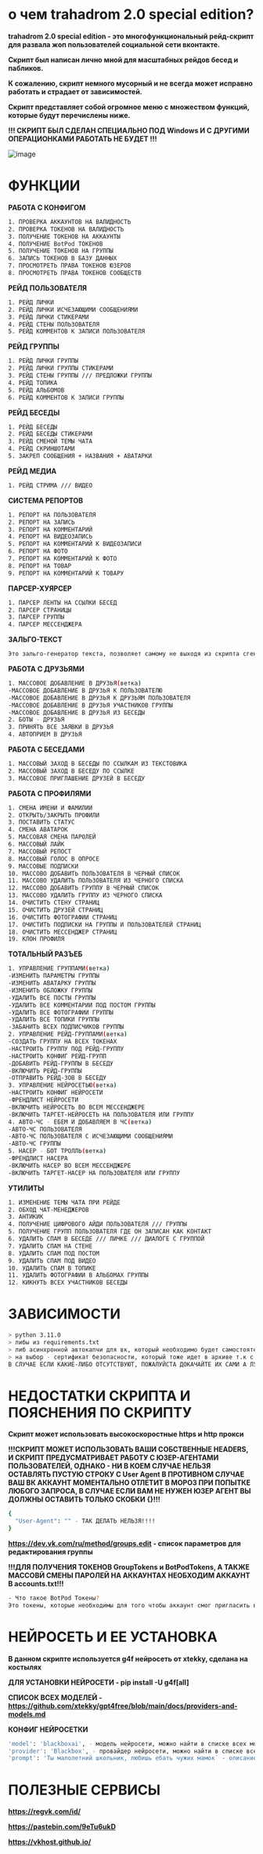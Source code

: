 # о чем trahadrom 2.0 special edition?

**trahadrom 2.0 special edition - это многофункциональный рейд-скрипт для развала жоп пользователей социальной сети вконтакте.**

**Скрипт был написан лично мной для масштабных рейдов бесед и пабликов.**

**К сожалению, скрипт немного мусорный и не всегда может исправно работать и страдает от зависимостей.**

**Скрипт представляет собой огромное меню с множеством функций, которые будут перечислены ниже.**

**!!! СКРИПТ БЫЛ СДЕЛАН СПЕЦИАЛЬНО ПОД Windows И С ДРУГИМИ ОПЕРАЦИОНКАМИ РАБОТАТЬ НЕ БУДЕТ !!!**

![image](https://github.com/user-attachments/assets/57648033-0791-412e-a47b-a782e9a40c72)

# ФУНКЦИИ

**РАБОТА С КОНФИГОМ**
```bash
1. ПРОВЕРКА АККАУНТОВ НА ВАЛИДНОСТЬ
2. ПРОВЕРКА ТОКЕНОВ НА ВАЛИДНОСТЬ
3. ПОЛУЧЕНИЕ ТОКЕНОВ НА АККАУНТЫ
4. ПОЛУЧЕНИЕ BotPod ТОКЕНОВ
5. ПОЛУЧЕНИЕ ТОКЕНОВ НА ГРУППЫ
6. ЗАПИСЬ ТОКЕНОВ В БАЗУ ДАННЫХ
7. ПРОСМОТРЕТЬ ПРАВА ТОКЕНОВ ЮЗЕРОВ
8. ПРОСМОТРЕТЬ ПРАВА ТОКЕНОВ СООБЩЕСТВ
```

**РЕЙД ПОЛЬЗОВАТЕЛЯ**
```bash
1. РЕЙД ЛИЧКИ
2. РЕЙД ЛИЧКИ ИСЧЕЗАЮЩИМИ СООБЩЕНИЯМИ
3. РЕЙД ЛИЧКИ СТИКЕРАМИ
4. РЕЙД СТЕНЫ ПОЛЬЗОВАТЕЛЯ
5. РЕЙД КОММЕНТОВ К ЗАПИСИ ПОЛЬЗОВАТЕЛЯ
```

**РЕЙД ГРУППЫ**
```bash
1. РЕЙД ЛИЧКИ ГРУППЫ
2. РЕЙД ЛИЧКИ ГРУППЫ СТИКЕРАМИ
3. РЕЙД СТЕНЫ ГРУППЫ /// ПРЕДЛОЖКИ ГРУППЫ
4. РЕЙД ТОПИКА
5. РЕЙД АЛЬБОМОВ
6. РЕЙД КОММЕНТОВ К ЗАПИСИ ГРУППЫ
```

**РЕЙД БЕСЕДЫ**
```bash
1. РЕЙД БЕСЕДЫ
2. РЕЙД БЕСЕДЫ СТИКЕРАМИ
3. РЕЙД СМЕНОЙ ТЕМЫ ЧАТА
4. РЕЙД СКРИНШОТАМИ
5. ЗАКРЕП СООБЩЕНИЯ + НАЗВАНИЯ + АВАТАРКИ
```

**РЕЙД МЕДИА**
```bash
1. РЕЙД СТРИМА /// ВИДЕО
```

**СИСТЕМА РЕПОРТОВ**
```bash
1. РЕПОРТ НА ПОЛЬЗОВАТЕЛЯ
2. РЕПОРТ НА ЗАПИСЬ
3. РЕПОРТ НА КОММЕНТАРИЙ
4. РЕПОРТ НА ВИДЕОЗАПИСЬ
5. РЕПОРТ НА КОММЕНТАРИЙ К ВИДЕОЗАПИСИ
6. РЕПОРТ НА ФОТО
7. РЕПОРТ НА КОММЕНТАРИЙ К ФОТО
8. РЕПОРТ НА ТОВАР
9. РЕПОРТ НА КОММЕНТАРИЙ К ТОВАРУ
```

**ПАРСЕР-ХУЯРСЕР**
```bash
1. ПАРСЕР ЛЕНТЫ НА ССЫЛКИ БЕСЕД
2. ПАРСЕР СТРАНИЦЫ
3. ПАРСЕР ГРУППЫ
4. ПАРСЕР МЕССЕНДЖЕРА
```

**ЗАЛЬГО-ТЕКСТ**
```bash
Это зальго-генератор текста, позволяет самому не выходя из скрипта сгенерировать зальго-текст и выбрать уровень нагруженности символами.
```

**РАБОТА С ДРУЗЬЯМИ**
```bash
1. МАССОВОЕ ДОБАВЛЕНИЕ В ДРУЗЬЯ(ветка)
-МАССОВОЕ ДОБАВЛЕНИЕ В ДРУЗЬЯ К ПОЛЬЗОВАТЕЛЮ
-МАССОВОЕ ДОБАВЛЕНИЕ В ДРУЗЬЯ К ДРУЗЬЯМ ПОЛЬЗОВАТЕЛЯ
-МАССОВОЕ ДОБАВЛЕНИЕ В ДРУЗЬЯ УЧАСТНИКОВ ГРУППЫ
-МАССОВОЕ ДОБАВЛЕНИЕ В ДРУЗЬЯ ИЗ БЕСЕДЫ
2. БОТЫ - ДРУЗЬЯ
3. ПРИНЯТЬ ВСЕ ЗАЯВКИ В ДРУЗЬЯ
4. АВТОПРИЕМ В ДРУЗЬЯ
```

**РАБОТА С БЕСЕДАМИ**
```bash
1. МАССОВЫЙ ЗАХОД В БЕСЕДЫ ПО ССЫЛКАМ ИЗ ТЕКСТОВИКА
2. МАССОВЫЙ ЗАХОД В БЕСЕДУ ПО ССЫЛКЕ
3. МАССОВОЕ ПРИГЛАШЕНИЕ ДРУЗЕЙ В БЕСЕДУ
```

**РАБОТА С ПРОФИЛЯМИ**
```bash
1. СМЕНА ИМЕНИ И ФАМИЛИИ
2. ОТКРЫТЬ/ЗАКРЫТЬ ПРОФИЛИ
3. ПОСТАВИТЬ СТАТУС
4. СМЕНА АВАТАРОК
5. МАССОВАЯ СМЕНА ПАРОЛЕЙ
6. МАССОВЫЙ ЛАЙК
7. МАССОВЫЙ РЕПОСТ
8. МАССОВЫЙ ГОЛОС В ОПРОСЕ
9. МАССОВЫЕ ПОДПИСКИ
10. МАССОВО ДОБАВИТЬ ПОЛЬЗОВАТЕЛЯ В ЧЕРНЫЙ СПИСОК
11. МАССОВО УДАЛИТЬ ПОЛЬЗОВАТЕЛЯ ИЗ ЧЕРНОГО СПИСКА
12. МАССОВО ДОБАВИТЬ ГРУППУ В ЧЕРНЫЙ СПИСОК
13. МАССОВО УДАЛИТЬ ГРУППУ ИЗ ЧЕРНОГО СПИСКА
14. ОЧИСТИТЬ СТЕНУ СТРАНИЦ
15. ОЧИСТИТЬ ДРУЗЕЙ СТРАНИЦ
16. ОЧИСТИТЬ ФОТОГРАФИИ СТРАНИЦ
17. ОЧИСТИТЬ ПОДПИСКИ НА ГРУППЫ И ПОЛЬЗОВАТЕЛЕЙ СТРАНИЦ
18. ОЧИСТИТЬ МЕССЕНДЖЕР СТРАНИЦ
19. КЛОН ПРОФИЛЯ
```

**ТОТАЛЬНЫЙ РАЗЪЕБ**
```bash
1. УПРАВЛЕНИЕ ГРУППАМИ(ветка)
-ИЗМЕНИТЬ ПАРАМЕТРЫ ГРУППЫ
-ИЗМЕНИТЬ АВАТАРКУ ГРУППЫ
-ИЗМЕНИТЬ ОБЛОЖКУ ГРУППЫ
-УДАЛИТЬ ВСЕ ПОСТЫ ГРУППЫ
-УДАЛИТЬ ВСЕ КОММЕНТАРИИ ПОД ПОСТОМ ГРУППЫ
-УДАЛИТЬ ВСЕ ФОТОГРАФИИ ГРУППЫ
-УДАЛИТЬ ВСЕ ТОПИКИ ГРУППЫ
-ЗАБАНИТЬ ВСЕХ ПОДПИСЧИКОВ ГРУППЫ
2. УПРАВЛЕНИЕ РЕЙД-ГРУППАМИ(ветка)
-СОЗДАТЬ ГРУППУ НА ВСЕХ ТОКЕНАХ
-НАСТРОИТЬ ГРУППУ ПОД РЕЙД-ГРУППУ
-НАСТРОИТЬ КОНФИГ РЕЙД-ГРУПП
-ДОБАВИТЬ РЕЙД-ГРУППЫ В БЕСЕДУ
-ВКЛЮЧИТЬ РЕЙД-ГРУППЫ
-ОТПРАВИТЬ РЕЙД-ЗОВ В БЕСЕДУ
3. УПРАВЛЕНИЕ НЕЙРОСЕТЬЮ(ветка)
-НАСТРОИТЬ КОНФИГ НЕЙРОСЕТИ
-ФРЕНДЛИСТ НЕЙРОСЕТИ
-ВКЛЮЧИТЬ НЕЙРОСЕТЬ ВО ВСЕМ МЕССЕНДЖЕРЕ
-ВКЛЮЧИТЬ ТАРГЕТ-НЕЙРОСЕТЬ НА ПОЛЬЗОВАТЕЛЯ ИЛИ ГРУППУ
4. АВТО-ЧС - ЕБЕМ И ДОБАВЛЯЕМ В ЧС(ветка)
-АВТО-ЧС ПОЛЬЗОВАТЕЛЯ
-АВТО-ЧС ПОЛЬЗОВАТЕЛЯ С ИСЧЕЗАЮЩИМИ СООБЩЕНИЯМИ
-АВТО-ЧС ГРУППЫ
5. НАСЕР - БОТ ТРОЛЛЬ(ветка)
-ФРЕНДЛИСТ НАСЕРА
-ВКЛЮЧИТЬ НАСЕР ВО ВСЕМ МЕССЕНДЖЕРЕ
-ВКЛЮЧИТЬ ТАРГЕТ-НАСЕР НА ПОЛЬЗОВАТЕЛЯ ИЛИ ГРУППУ
```

**УТИЛИТЫ**
```bash
1. ИЗМЕНЕНИЕ ТЕМЫ ЧАТА ПРИ РЕЙДЕ
2. ОБХОД ЧАТ-МЕНЕДЖЕРОВ
3. АНТИКИК
4. ПОЛУЧЕНИЕ ЦИФРОВОГО АЙДИ ПОЛЬЗОВАТЕЛЯ /// ГРУППЫ
5. ПОЛУЧЕНИЕ ГРУПП ПОЛЬЗОВАТЕЛЯ ГДЕ ОН ЗАПИСАН КАК КОНТАКТ
6. УДАЛИТЬ СПАМ В БЕСЕДЕ /// ЛИЧКЕ /// ДИАЛОГЕ С ГРУППОЙ
7. УДАЛИТЬ СПАМ НА СТЕНЕ
8. УДАЛИТЬ СПАМ ПОД ПОСТОМ
9. УДАЛИТЬ СПАМ ПОД ВИДЕО
10. УДАЛИТЬ СПАМ В ТОПИКЕ
11. УДАЛИТЬ ФОТОГРАФИИ В АЛЬБОМАХ ГРУППЫ
12. КИКНУТЬ ВСЕХ УЧАСТНИКОВ БЕСЕДЫ
```

# ЗАВИСИМОСТИ
```bash
> python 3.11.0
> либы из requirements.txt
> либ асинхронной автокапчи для вк, который необходимо будет самостоятельно установить(это обычная автокапча от vk_captchasolver, но она полностью асинхронная без использования requests)
> на выбор - сертификат безопасности, который тоже идет в архиве т.к с недавнего времени вкшный сертификат блокируется, он нужен только в случае если вы будете использовать рейд-группы ибо они полностью на vkbottle
В СЛУЧАЕ ЕСЛИ КАКИЕ-ЛИБО ОТСУТСТВУЮТ, ПОЖАЛУЙСТА ДОКАЧАЙТЕ ИХ САМИ А ЛУЧШЕ ВСЕГО - СООБЩИТЕ МНЕ НАПРЯМУЮ, ЧТОБЫ Я МОГ ИСПРАВИТЬ.
```

# НЕДОСТАТКИ СКРИПТА И ПОЯСНЕНИЯ ПО СКРИПТУ

**Скрипт может использовать высокоскоростные https и http прокси**

**!!!СКРИПТ МОЖЕТ ИСПОЛЬЗОВАТЬ ВАШИ СОБСТВЕННЫЕ HEADERS, И СКРИПТ ПРЕДУСМАТРИВАЕТ РАБОТУ С ЮЗЕР-АГЕНТАМИ ПОЛЬЗОВАТЕЛЕЙ, ОДНАКО - НИ В КОЕМ СЛУЧАЕ НЕЛЬЗЯ ОСТАВЛЯТЬ ПУСТУЮ СТРОКУ С User Agent В ПРОТИВНОМ СЛУЧАЕ ВАШ ВК АККАУНТ МОМЕНТАЛЬНО ОТЛЕТИТ В МОРОЗ ПРИ ПОПЫТКЕ ЛЮБОГО ЗАПРОСА, В СЛУЧАЕ ЕСЛИ ВАМ НЕ НУЖЕН ЮЗЕР АГЕНТ ВЫ ДОЛЖНЫ ОСТАВИТЬ ТОЛЬКО СКОБКИ {}!!!**
```bash
{
  "User-Agent": "" - ТАК ДЕЛАТЬ НЕЛЬЗЯ!!!!
}
```

**https://dev.vk.com/ru/method/groups.edit - список параметров для редактирования группы**

**!!!ДЛЯ ПОЛУЧЕНИЯ ТОКЕНОВ GroupTokens и BotPodTokens, А ТАКЖЕ МАССОВЙ СМЕНЫ ПАРОЛЕЙ НА АККАУНТАХ НЕОБХОДИМ АККАУНТ В accounts.txt!!!**
```bash
- Что такое BotPod Токены?
Это токены, которые необходимы для того чтобы аккаунт смог пригласить в указанную беседу указанные рейд-группы.
```

# НЕЙРОСЕТЬ И ЕЕ УСТАНОВКА

**В данном скрипте используется g4f нейросеть от xtekky, сделана на костылях**

**ДЛЯ УСТАНОВКИ НЕЙРОСЕТИ - pip install -U g4f[all]**

**СПИСОК ВСЕХ МОДЕЛЕЙ - https://github.com/xtekky/gpt4free/blob/main/docs/providers-and-models.md**

**КОНФИГ НЕЙРОСЕТКИ**
```bash
'model': 'blackboxai', - модель нейросети, можно найти в списке всех моделей
'provider': 'Blackbox', - провайдер нейросети, можно найти в списке всех моделей
'prompt': 'Ты малолетний школьник, любишь ебать чужих мамок` - описание манеры общения нейросети, штука не всегда корректно работает и крайне зависима от описания
```

# ПОЛЕЗНЫЕ СЕРВИСЫ 
**https://regvk.com/id/**

**https://pastebin.com/9eTu6ukD**

**https://vkhost.github.io/**







